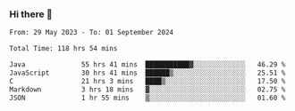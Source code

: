 ### Hi there 👋

<!--START_SECTION:waka-->

```txt
From: 29 May 2023 - To: 01 September 2024

Total Time: 118 hrs 54 mins

Java              55 hrs 41 mins  ███████████▓░░░░░░░░░░░░░   46.29 %
JavaScript        30 hrs 41 mins  ██████▒░░░░░░░░░░░░░░░░░░   25.51 %
C                 21 hrs 3 mins   ████▒░░░░░░░░░░░░░░░░░░░░   17.50 %
Markdown          3 hrs 18 mins   ▓░░░░░░░░░░░░░░░░░░░░░░░░   02.75 %
JSON              1 hr 55 mins    ▒░░░░░░░░░░░░░░░░░░░░░░░░   01.60 %
```

<!--END_SECTION:waka-->
<!--
**the-beef-calculator/the-beef-calculator** is a ✨ _special_ ✨ repository because its `README.md` (this file) appears on your GitHub profile.

Here are some ideas to get you started:

- 🔭 I’m currently working on ...
- 🌱 I’m currently learning ...
- 👯 I’m looking to collaborate on ...
- 🤔 I’m looking for help with ...
- 💬 Ask me about ...
- 📫 How to reach me: ...
- 😄 Pronouns: ...
- ⚡ Fun fact: ...
-->
